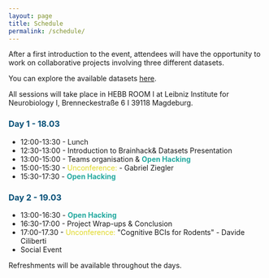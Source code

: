 ```yaml
---
layout: page
title: Schedule
permalink: /schedule/
---
```


<p>After a first introduction to the event, attendees will have the opportunity to work on collaborative projects involving three different datasets. <p>You can explore the available datasets <a href="https://brainhackmagdeburg.github.io/tutorials/">here</a>.</p>

All sessions will take place in HEBB ROOM I at Leibniz Institute for Neurobiology I, Brenneckestraße 6 I 39118 Magdeburg.


<style>
  h3 {
    color: #065078;
  }
  .bold-color {
    font-weight: bold;
    color: #23a99f;
  }
  .unconference {
    color: #e0d821;
  }
</style>

<h3>Day 1 - 18.03</h3>
  <ul>
    <li>12:00-13:30 - Lunch</li>
    <li>12:30-13:00 - Introduction to Brainhack& Datasets Presentation </li>
    <li>13:00-15:00 - Teams organisation & <span class="bold-color">Open Hacking</span></li>
    <li>15:00-15:30 - <span class="unconference">Unconference:</span> - Gabriel Ziegler</li>
    <li>15:30-17:30 - <span class="bold-color">Open Hacking</span></li>
  </ul>

<h3>Day 2 - 19.03</h3>
  <ul>
    <li>13:00-16:30 - <span class="bold-color">Open Hacking</span></li>
    <li>16:30-17:00 - Project Wrap-ups & Conclusion </li>
    <li>17:00-17.30 - <span class="unconference"> Unconference:</span> "Cognitive BCIs for Rodents" - Davide Ciliberti </li>
    <li>Social Event</li>
  </ul>

  
  Refreshments will be available throughout the days.
